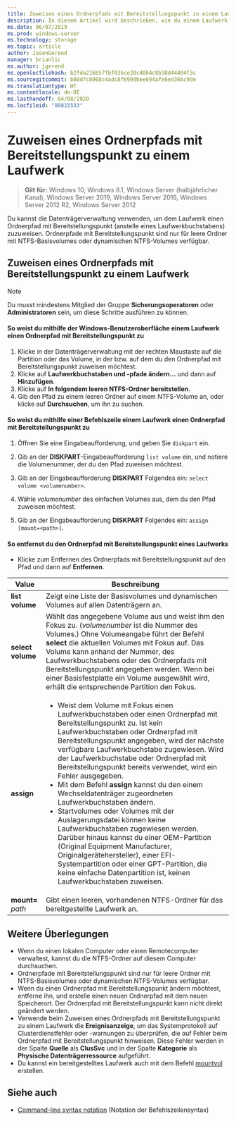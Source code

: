 ```yaml
---
title: Zuweisen eines Ordnerpfads mit Bereitstellungspunkt zu einem Laufwerk
description: In diesem Artikel wird beschrieben, wie du einem Laufwerk einen Ordnerpfad mit Bereitstellungspunkt (anstelle eines Laufwerkbuchstaben) zuweist.
ms.date: 06/07/2019
ms.prod: windows-server
ms.technology: storage
ms.topic: article
author: JasonGerend
manager: brianlic
ms.author: jgerend
ms.openlocfilehash: b2fda216b57fbf036ce20c40b4c8b38d44404f3c
ms.sourcegitcommit: b00d7c8968c4adc8f699dbee694afe6ed36bc9de
ms.translationtype: HT
ms.contentlocale: de-DE
ms.lasthandoff: 04/08/2020
ms.locfileid: "80815533"
---
```

# <a name="assign-a-mount-point-folder-path-to-a-drive"></a>Zuweisen eines Ordnerpfads mit Bereitstellungspunkt zu einem Laufwerk

> **Gilt für:** Windows 10, Windows 8.1, Windows Server (halbjährlicher Kanal), Windows Server 2019, Windows Server 2016, Windows Server 2012 R2, Windows Server 2012

Du kannst die Datenträgerverwaltung verwenden, um dem Laufwerk einen Ordnerpfad mit Bereitstellungspunkt (anstelle eines Laufwerkbuchstabens) zuzuweisen. Ordnerpfade mit Bereitstellungspunkt sind nur für leere Ordner mit NTFS-Basisvolumes oder dynamischen NTFS-Volumes verfügbar.

## <a name="assigning-a-mount-point-folder-path-to-a-drive"></a>Zuweisen eines Ordnerpfads mit Bereitstellungspunkt zu einem Laufwerk

> [!NOTE]
> Du musst mindestens Mitglied der Gruppe **Sicherungsoperatoren** oder **Administratoren** sein, um diese Schritte ausführen zu können.

#### <a name="to-assign-a-mount-point-folder-path-to-a-drive-by-using-the-windows-interface"></a>So weist du mithilfe der Windows-Benutzeroberfläche einem Laufwerk einen Ordnerpfad mit Bereitstellungspunkt zu

1.  Klicke in der Datenträgerverwaltung mit der rechten Maustaste auf die Partition oder das Volume, in der bzw. auf dem du den Ordnerpfad mit Bereitstellungspunkt zuweisen möchtest. 
2. Klicke auf **Laufwerkbuchstaben und -pfade ändern...** und dann auf **Hinzufügen**. 
3. Klicke auf **In folgendem leeren NTFS-Ordner bereitstellen**.
4. Gib den Pfad zu einem leeren Ordner auf einem NTFS-Volume an, oder klicke auf **Durchsuchen**, um ihn zu suchen.

#### <a name="to-assign-a-mount-point-folder-path-to-a-drive-using-a-command-line"></a>So weist du mithilfe einer Befehlszeile einem Laufwerk einen Ordnerpfad mit Bereitstellungspunkt zu

1.  Öffnen Sie eine Eingabeaufforderung, und geben Sie `diskpart` ein.

2.  Gib an der **DISKPART**-Eingabeaufforderung `list volume` ein, und notiere die Volumenummer, der du den Pfad zuweisen möchtest.

3.  Gib an der Eingabeaufforderung **DISKPART** Folgendes ein: `select volume <volumenumber>`. 

4. Wähle *volumenumber* des einfachen Volumes aus, dem du den Pfad zuweisen möchtest.

5.  Gib an der Eingabeaufforderung **DISKPART** Folgendes ein: `assign [mount=<path>]`.

#### <a name="to-remove-a-mount-point-folder-path-to-a-drive"></a>So entfernst du den Ordnerpfad mit Bereitstellungspunkt eines Laufwerks

-   Klicke zum Entfernen des Ordnerpfads mit Bereitstellungspunkt auf den Pfad und dann auf **Entfernen**.

| Value | Beschreibung |
| --- | --- |
| **list volume** | Zeigt eine Liste der Basisvolumes und dynamischen Volumes auf allen Datenträgern an. |
| **select volume**        | Wählt das angegebene Volume aus und weist ihm den Fokus zu. (<em>volumenumber</em> ist die Nummer des Volumes.) Ohne Volumeangabe führt der Befehl **select** die aktuellen Volumes mit Fokus auf. Das Volume kann anhand der Nummer, des Laufwerkbuchstabens oder des Ordnerpfads mit Bereitstellungspunkt angegeben werden. Wenn bei einer Basisfestplatte ein Volume ausgewählt wird, erhält die entsprechende Partition den Fokus.|
| **assign** | <ul><li> Weist dem Volume mit Fokus einen Laufwerkbuchstaben oder einen Ordnerpfad mit Bereitstellungspunkt zu. Ist kein Laufwerkbuchstaben oder Ordnerpfad mit Bereitstellungspunkt angegeben, wird der nächste verfügbare Laufwerkbuchstabe zugewiesen. Wird der Laufwerkbuchstabe oder Ordnerpfad mit Bereitstellungspunkt bereits verwendet, wird ein Fehler ausgegeben.</li>  <li>Mit dem Befehl **assign** kannst du den einem Wechseldatenträger zugeordneten Laufwerkbuchstaben ändern.</li> <li> Startvolumes oder Volumes mit der Auslagerungsdatei können keine Laufwerkbuchstaben zugewiesen werden. Darüber hinaus kannst du einer OEM-Partition (Original Equipment Manufacturer, Originalgerätehersteller), einer EFI-Systempartition oder einer GPT-Partition, die keine einfache Datenpartition ist, keinen Laufwerkbuchstaben zuweisen.</li></ul> |
| **mount=** <em>path</em> | Gibt einen leeren, vorhandenen NTFS-Ordner für das bereitgestellte Laufwerk an.  |

## <a name="additional-considerations"></a>Weitere Überlegungen

-   Wenn du einen lokalen Computer oder einen Remotecomputer verwaltest, kannst du die NTFS-Ordner auf diesem Computer durchsuchen.
-   Ordnerpfade mit Bereitstellungspunkt sind nur für leere Ordner mit NTFS-Basisvolumes oder dynamischen NTFS-Volumes verfügbar.
-   Wenn du einen Ordnerpfad mit Bereitstellungspunkt ändern möchtest, entferne ihn, und erstelle einen neuen Ordnerpfad mit dem neuen Speicherort. Der Ordnerpfad mit Bereitstellungspunkt kann nicht direkt geändert werden.
-   Verwende beim Zuweisen eines Ordnerpfads mit Bereitstellungspunkt zu einem Laufwerk die **Ereignisanzeige**, um das Systemprotokoll auf Clusterdienstfehler oder -warnungen zu überprüfen, die auf Fehler beim Ordnerpfad mit Bereitstellungspunkt hinweisen. Diese Fehler werden in der Spalte **Quelle** als **ClusSvc** und in der Spalte **Kategorie** als **Physische Datenträgerressource** aufgeführt.
-   Du kannst ein bereitgestelltes Laufwerk auch mit dem Befehl [mountvol](https://go.microsoft.com/fwlink/?linkid=64111) erstellen.

## <a name="see-also"></a>Siehe auch
-   [Command-line syntax notation](https://technet.microsoft.com/library/cc742449(v=ws.11).aspx) (Notation der Befehlszeilensyntax)


